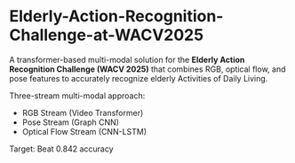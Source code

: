 # Elderly-Action-Recognition-Challenge-at-WACV2025
A transformer-based multi-modal solution for the **Elderly Action Recognition Challenge (WACV 2025)** that combines RGB, optical flow, and pose features to accurately recognize elderly Activities of Daily Living.

Three-stream multi-modal approach:
- RGB Stream (Video Transformer)
- Pose Stream (Graph CNN)
- Optical Flow Stream (CNN-LSTM)

Target: Beat 0.842 accuracy

